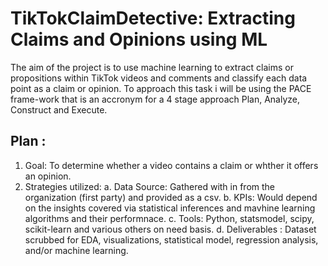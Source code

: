 # TikTokClaimDetective: Extracting Claims and Opinions using ML
The aim of the project is to use machine learning to extract claims or propositions within TikTok videos and comments and classify each data point as a claim or opinion. 
To approach this task i will be using the PACE frame-work that is an accronym for a 4 stage approach Plan, Analyze, Construct and Execute.
## Plan :
1. Goal: To determine whether a video contains a claim or whther it offers an opinion.
2. Strategies utilized:
   a. Data Source: Gathered with in from the organization (first party) and provided as a csv.
   b. KPIs: Would depend on the insights covered via statistical inferences and mavhine learning algorithms and their performnace.
   c. Tools: Python, statsmodel, scipy, scikit-learn and various others on need basis.
   d. Deliverables : Dataset scrubbed for EDA, visualizations, statistical model, regression analysis, and/or machine learning.
